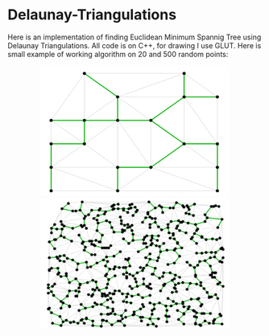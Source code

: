 # Delaunay-Triangulations

Here is an implementation of finding Euclidean Minimum Spannig Tree using Delaunay Triangulations.
All code is on C++, for drawing I use GLUT.
Here is small example of working algorithm on 20 and 500 random points:
<p align="center">
  <img width="375" height="260" src="/images/20points.PNG">
  <img width="375" height="260" src="/images/500points.PNG">
</p>
